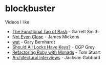 # blockbuster
Videos I like

* [The Functional Tao of Bash](https://youtu.be/yD2ekOEP9sU) - Garrett Smith
* [Not Even Close](https://youtu.be/tF24WHumvIc) - James Mickens
* [wat](https://www.destroyallsoftware.com/talks/wat) - Gary Bernhardt
* [Should All Locks Have Keys?](https://youtu.be/VPBH1eW28mo) - CGP Grey
* [Refactoring Ruby with Monads](https://youtu.be/J1jYlPtkrqQ) - Tom Stuart
* [Architectural Interviews](https://www.youtube.com/watch?v=ZgdS0EUmn70) - Jackson Gabbard
